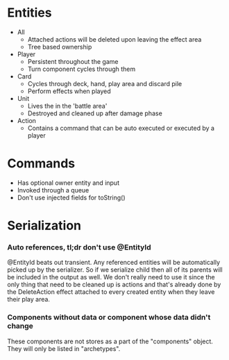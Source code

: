 # Entities
- All
  - Attached actions will be deleted upon leaving the effect area
  - Tree based ownership
- Player
  - Persistent throughout the game
  - Turn component cycles through them
- Card
  - Cycles through deck, hand, play area and discard pile
  - Perform effects when played
- Unit
  - Lives the in the 'battle area'
  - Destroyed and cleaned up after damage phase
- Action
  - Contains a command that can be auto executed or executed by a player

# Commands
- Has optional owner entity and input
- Invoked through a queue
- Don't use injected fields for toString()

# Serialization
### Auto references, tl;dr don't use @EntityId
@EntityId beats out transient. Any referenced entities will be
automatically picked up by the serializer. So if we serialize child then all of its parents will be
included in the output as well. We don't really need to use it since the only thing that need
to be cleaned up is actions and that's already done by the DeleteAction effect attached to
every created entity when they leave their play area.

### Components without data or component whose data didn't change
These components are not stores as a part of the "components" object. They will only be listed in
"archetypes".
